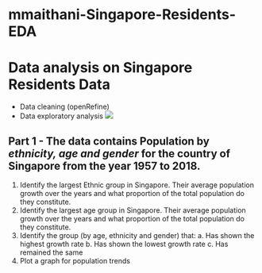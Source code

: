 # mmaithani-Singapore-Residents-EDA
# Data analysis on Singapore Residents Data

*   Data cleaning (openRefine)
*   Data exploratory analysis
![](https://www.visitsingapore.com/content/dam/vs/7april20/hero-masthead/covid-guide-for-travellers-1440x560.jpg)
## **Part 1** - The data contains Population by *ethnicity, age and gender* for the country of Singapore from the year 1957 to 2018. 

1. Identify the largest Ethnic group in Singapore. Their average population growth over the
years and what proportion of the total population do they constitute.
2. Identify the largest age group in Singapore. Their average population growth over the
years and what proportion of the total population do they constitute.
3. Identify the group (by age, ethnicity and gender) that:
a. Has shown the highest growth rate
b. Has shown the lowest growth rate
c. Has remained the same
4. Plot a graph for population trends
